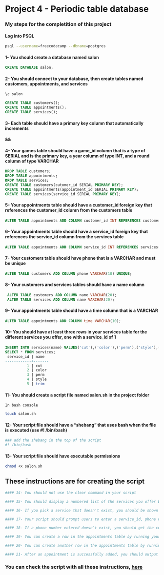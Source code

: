 # Project 4 - Periodic table database

### My steps for the completition of this project
#### Log into PSQL
~~~ bash
psql --username=freecodecamp --dbname=postgres
~~~

#### 1- You should create a database named salon
~~~ sql
CREATE DATABASE salon;
~~~

#### 2- You should connect to your database, then create tables named customers, appointments, and services
~~~ bash
\c salon
~~~

~~~ sql
CREATE TABLE customers();
CREATE TABLE appointments();
CREATE TABLE services();
~~~

#### 3- Each table should have a primary key column that automatically increments
#### &&
#### 4- Your games table should have a game_id column that is a type of SERIAL and is the primary key, a year column of type INT, and a round column of type VARCHAR
~~~ sql
DROP TABLE customers;
DROP TABLE appointments;
DROP TABLE services;
CREATE TABLE customers(cutomer_id SERIAL PRIMARY KEY);
CREATE TABLE appointments(appointment_id SERIAL PRIMARY KEY);
CREATE TABLE services(service_id SERIAL PRIMARY KEY);
~~~

#### 5- Your appointments table should have a customer_id foreign key that references the customer_id column from the customers table
~~~ sql
ALTER TABLE appointments ADD COLUMN customer_id INT REFERENCES customers(cutomer_id);
~~~

#### 6- Your appointments table should have a service_id foreign key that references the service_id column from the services table
~~~ sql
ALTER TABLE appointments ADD COLUMN service_id INT REFERENCES services(service_id);
~~~

#### 7- Your customers table should have phone that is a VARCHAR and must be unique
~~~ sql
ALTER TABLE customers ADD COLUMN phone VARCHAR(10) UNIQUE;
~~~

#### 8- Your customers and services tables should have a name column
~~~ sql
 ALTER TABLE customers ADD COLUMN name VARCHAR(20);
 ALTER TABLE services ADD COLUMN name VARCHAR(20);
~~~

#### 9- Your appointments table should have a time column that is a VARCHAR
~~~ sql
ALTER TABLE appointments ADD COLUMN time VARCHAR(10);
~~~

#### 10- You should have at least three rows in your services table for the different services you offer, one with a service_id of 1
~~~ sql
INSERT INTO services(name) VALUES('cut'),('color'),('perm'),('style'),('trim');
SELECT * FROM services;
 service_id | name  
------------+-------
          1 | cut
          2 | color
          3 | perm
          4 | style
          5 | trim
~~~

#### 11- You should create a script file named salon.sh in the project folder
<code>In bash console</code>

~~~ bash
touch salon.sh
~~~

#### 12- Your script file should have a “shebang” that uses bash when the file is executed (use #! /bin/bash)
~~~ bash
### add the shebang in the top of the script
#! /bin/bash
~~~

#### 13- Your script file should have executable permissions
~~~ bash
chmod +x salon.sh 
~~~

## These instructions are for creating the script
~~~bash
#### 14- You should not use the clear command in your script

#### 15- You should display a numbered list of the services you offer before the first prompt for input, each with the format #) < service >. For example, 1) cut, where 1 is the service_id

#### 16- If you pick a service that doesn't exist, you should be shown the same list of services again

#### 17- Your script should prompt users to enter a service_id, phone number, a name if they aren’t already a customer, and a time. You should use read to read these inputs into variables named SERVICE_ID_SELECTED, CUSTOMER_PHONE, CUSTOMER_NAME, and SERVICE_TIME

#### 18- If a phone number entered doesn’t exist, you should get the customers name and enter it, and the phone number, into the customers table

#### 19- You can create a row in the appointments table by running your script and entering 1, 555-555-5555, Fabio, 10:30 at each request for input if that phone number isn’t in the customers table. The row should have the customer_id for that customer, and the service_id for the service entered

#### 20- You can create another row in the appointments table by running your script and entering 2, 555-555-5555, 11am at each request for input if that phone number is already in the customers table. The row should have the customer_id for that customer, and the service_id for the service entered

#### 21- After an appointment is successfully added, you should output the message I have put you down for a < service > at < time >, < name> . For example, if the user chooses cut as the service, 10:30 is entered for the time, and their name is Fabio in the database the output would be I have put you down for a cut at 10:30, Fabio. Make sure your script finishes running after completing any of the tasks above, or else the tests won't pass
~~~

### You can check the script with all these instructions, [here](https://github.com/AitorSantaeugenia/freecodecamp-projects/blob/main/relational_database_(beta)/Project_3_Salon_appointment_scheduler/submit/salon.sh)